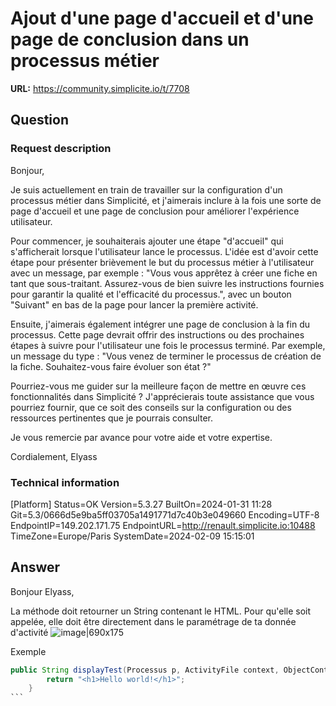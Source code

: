 # Ajout d'une page d'accueil et d'une page de conclusion dans un processus métier

**URL:** https://community.simplicite.io/t/7708

## Question
### Request description

Bonjour,

Je suis actuellement en train de travailler sur la configuration d'un processus métier dans Simplicité, et j'aimerais inclure à la fois une sorte de page d'accueil et une page de conclusion pour améliorer l'expérience utilisateur.

Pour commencer, je souhaiterais ajouter une étape "d'accueil" qui s'afficherait lorsque l'utilisateur lance le processus. L'idée est d'avoir cette étape pour présenter brièvement le but du processus métier à l'utilisateur avec un message, par exemple : "Vous vous apprêtez à créer une fiche en tant que sous-traitant. Assurez-vous de bien suivre les instructions fournies pour garantir la qualité et l'efficacité du processus.", avec un bouton "Suivant" en bas de la page pour lancer la première activité.

Ensuite, j'aimerais également intégrer une page de conclusion à la fin du processus. Cette page devrait offrir des instructions ou des prochaines étapes à suivre pour l'utilisateur une fois le processus terminé. Par exemple, un message du type : "Vous venez de terminer le processus de création de la fiche. Souhaitez-vous faire évoluer son état ?"

Pourriez-vous me guider sur la meilleure façon de mettre en œuvre ces fonctionnalités dans Simplicité ? J'apprécierais toute assistance que vous pourriez fournir, que ce soit des conseils sur la configuration ou des ressources pertinentes que je pourrais consulter.

Je vous remercie par avance pour votre aide et votre expertise.

Cordialement,
Elyass


### Technical information

[Platform]
Status=OK
Version=5.3.27
BuiltOn=2024-01-31 11:28
Git=5.3/0666d5e9ba5ff03705a1491771d7c40b3e049660
Encoding=UTF-8
EndpointIP=149.202.171.75
EndpointURL=http://renault.simplicite.io:10488
TimeZone=Europe/Paris
SystemDate=2024-02-09 15:15:01

## Answer
Bonjour Elyass, 

La méthode doit retourner un String  contenant le HTML. 
Pour qu'elle soit appelée, elle doit être directement dans le paramétrage de ta donnée d'activité
![image|690x175](upload://hy862UeMgHg9XN4qFZebtQ9KZRw.png)


Exemple 
````java
public String displayTest(Processus p, ActivityFile context, ObjectContextWeb ctx, Grant g) {
		return "<h1>Hello world!</h1>";
	}
```
